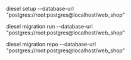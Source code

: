 diesel setup --database-url "postgres://root:postgres@localhost/web_shop"

diesel migration run  --database-url "postgres://root:postgres@localhost/web_shop"

diesel migration repo  --database-url "postgres://root:postgres@localhost/web_shop"